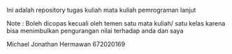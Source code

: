 Ini adalah repository tugas kuliah mata kuliah pemrograman lanjut

Note : Boleh dicopas kecuali oleh temen satu mata kuliah/ satu kelas karena bisa menimbulkan pengurangan nilai terhadap anda dan saya

Michael Jonathan Hermawan 672020169
